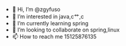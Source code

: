 - 👋 Hi, I’m @zgyfuso
- 👀 I’m interested in java,c艹,c
- 🌱 I’m currently learning spring
- 💞️ I’m looking to collaborate on spring,linux
- 📫 How to reach me 15125876135

<!---
zgyfuso/zgyfuso is a ✨ special ✨ repository because its `README.md` (this file) appears on your GitHub profile.
You can click the Preview link to take a look at your changes.
--->
